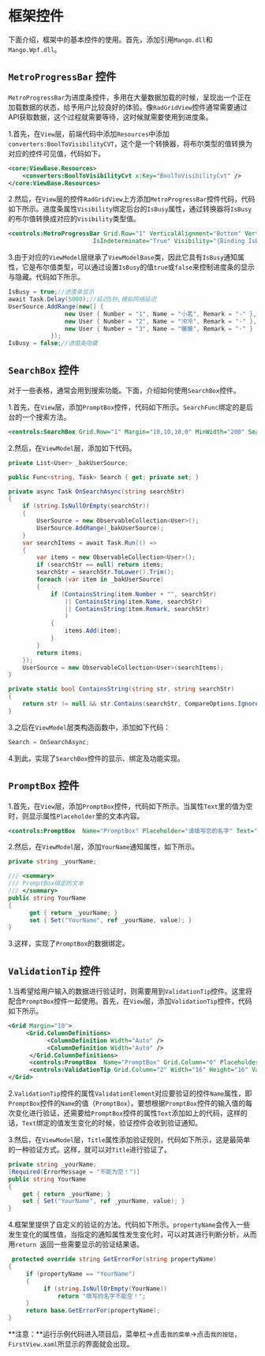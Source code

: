 # 框架控件

下面介绍，框架中的基本控件的使用。首先，添加引用`Mango.dll`和`Mango.Wpf.dll`。

## `MetroProgressBar`	控件

`MetroProgressBar`为进度条控件，多用在大量数据加载的时候，呈现出一个正在加载数据的状态，给予用户比较良好的体验。像`RadGridView`控件通常需要通过API获取数据，这个过程就需要等待，这时候就需要使用到进度条。

1.首先，在`View`层，前端代码中添加`Resources`中添加`converters:BoolToVisibilityCVT`，这个是一个转换器，将布尔类型的值转换为对应的控件可见值，代码如下。

```xml
<core:ViewBase.Resources>
    <converters:BoolToVisibilityCvt x:Key="BoolToVisibilityCvt" />
</core:ViewBase.Resources>
```

2.然后，在`View`层的控件`RadGridView`上方添加`MetroProgressBar`控件代码，代码如下所示。进度条属性`Visibility`绑定后台的`IsBusy`属性，通过转换器将`IsBusy`的布尔值转换成对应的`Visibility`类型值。

```xml
<controls:MetroProgressBar Grid.Row="1" VerticalAlignment="Bottom" VerticalContentAlignment="Bottom"
        				IsIndeterminate="True" Visibility="{Binding IsBusy, Converter={StaticResource BoolToVisibilityCvt}}" />
```

3.由于对应的`ViewModel`层继承了`ViewModelBase`类，因此它具有`IsBusy`通知属性，它是布尔值类型，可以通过设置`IsBusy`的值`true`或`false`来控制进度条的显示与隐藏。代码如下所示。

```c#
IsBusy = true;//进度条显示
await Task.Delay(5000);//延迟5秒,模拟网络延迟
UserSource.AddRange(new[] {
                new User { Number = "1", Name = "小茗", Remark = "-" },
                new User { Number = "2", Name = "冷冷", Remark = "-" },
                new User { Number = "3", Name = "暖暖", Remark = "-" }
            });
IsBusy = false;//进度条隐藏
```

## `SearchBox`	控件

对于一些表格，通常会用到搜索功能。下面，介绍如何使用`SearchBox`控件。

1.首先，在`View`层，添加`PromptBox`控件，代码如下所示。`SearchFunc`绑定的是后台的一个搜索方法。

```xml
<controls:SearchBox Grid.Row="1" Margin="10,10,10,0" MinWidth="200" SearchFunc="{Binding Search}" />
```

2.然后，在`ViewModel`层，添加如下代码。

```c#
private List<User> _bakUserSource;

public Func<string, Task> Search { get; private set; }

private async Task OnSearchAsync(string searchStr)
{
    if (string.IsNullOrEmpty(searchStr))
    {
        UserSource = new ObservableCollection<User>();
        UserSource.AddRange(_bakUserSource);
    }
    var searchItems = await Task.Run(() =>
    {
        var items = new ObservableCollection<User>();
        if (searchStr == null) return items;
        searchStr = searchStr.ToLower().Trim();
        foreach (var item in _bakUserSource)
        {
            if (ContainsString(item.Number + "", searchStr)
                || ContainsString(item.Name, searchStr)
                || ContainsString(item.Remark, searchStr)
                )
            {
                items.Add(item);
            }
        }
        return items;
    });
    UserSource = new ObservableCollection<User>(searchItems);
}

private static bool ContainsString(string str, string searchStr)
{
    return str != null && str.Contains(searchStr, CompareOptions.IgnoreCase);
}
```

3.之后在`ViewModel`层类构造函数中，添加如下代码：

```c#
Search = OnSearchAsync;
```

4.到此，实现了`SearchBox`控件的显示、绑定及功能实现。

## `PromptBox`	控件

1.首先，在`View`层，添加`PromptBox`控件，代码如下所示。当属性`Text`里的值为空时，则显示属性`Placeholder`里的文本内容。

```xml
<controls:PromptBox  Name="PromptBox" Placeholder="请填写您的名字" Text="{Binding YourName}"/>
```

2.然后，在`ViewModel`层，添加`YourName`通知属性，如下所示。

```c#
private string _yourName;

/// <summary>
/// PromptBox绑定的文本
/// </summary>
public string YourName
{
      get { return _yourName; }
      set { Set("YourName", ref _yourName, value); }
}
```

3.这样，实现了`PromptBox`的数据绑定。

## `ValidationTip`	控件

1.当希望给用户输入的数据进行验证时，则需要用到`ValidationTip`控件。这里将配合`PromptBox`控件一起使用。首先，在`View`层，添加`ValidationTip`控件，代码如下所示。

```xml
<Grid Margin="10">
     <Grid.ColumnDefinitions>
           <ColumnDefinition Width="Auto" />
           <ColumnDefinition Width="Auto" />
      </Grid.ColumnDefinitions>
      <controls:PromptBox  Name="PromptBox" Grid.Column="0" Placeholder="请填写您的名字" Text="{Binding YourName,Mode=TwoWay,UpdateSourceTrigger=PropertyChanged,NotifyOnValidationError=True,ValidatesOnDataErrors=True}"/>
      <controls:ValidationTip Grid.Column="2" Width="16" Height="16" ValidationElement="{Binding ElementName=PromptBox}" HorizontalAlignment="Left" />
</Grid>
```

2.`ValidationTip`控件的属性`ValidationElement`对应要验证的控件`Name`属性，即`PromptBox`控件的`Name`的值（`PromptBox`）。要想根据`PromptBox`控件的输入值的每次变化进行验证，还需要给`PromptBox`控件的属性`Text`添加如上的代码，这样的话，`Text`绑定的值发生变化的时候，验证控件会收到验证通知。

3.然后，在`ViewModel`层，`Title`属性添加验证规则，代码如下所示，这是最简单的一种验证方式。这样，就可以对`Title`进行验证了。

```c#
private string _yourName;
[Required(ErrorMessage = "不能为空！")]
public string YourName
{
    get { return _yourName; }
    set { Set("YourName", ref _yourName, value); }
}
```

4.框架里提供了自定义的验证的方法。代码如下所示。`propertyName`会传入一些发生变化的属性值，当指定的通知属性发生变化时，可以对其进行判断分析，从而用`return `返回一些需要显示的验证结果语。

```C#
 protected override string GetErrorFor(string propertyName)
{
     if (propertyName == "YourName")
     {
          if (string.IsNullOrEmpty(YourName))
              return "填写的名字不能空！";
     }
     return base.GetErrorFor(propertyName);
}
```

**注意：**运行示例代码进入项目后，菜单栏->点击`我的菜单`->点击`我的按钮`，`FirstView.xaml`所显示的界面就会出现。